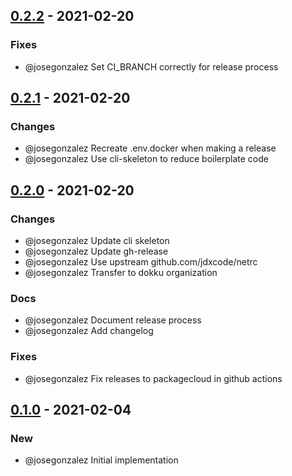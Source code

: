 ## [0.2.2](https://github.com/dokku/go-netrc/compare/v0.2.1...v0.2.2) - 2021-02-20

### Fixes

- @josegonzalez Set CI_BRANCH correctly for release process

## [0.2.1](https://github.com/dokku/go-netrc/compare/v0.2.0...v0.2.1) - 2021-02-20

### Changes

- @josegonzalez Recreate .env.docker when making a release
- @josegonzalez Use cli-skeleton to reduce boilerplate code

## [0.2.0](https://github.com/dokku/go-netrc/compare/v0.1.0...v0.2.0) - 2021-02-20

### Changes

- @josegonzalez Update cli skeleton
- @josegonzalez Update gh-release
- @josegonzalez Use upstream github.com/jdxcode/netrc
- @josegonzalez Transfer to dokku organization

### Docs

- @josegonzalez Document release process
- @josegonzalez Add changelog

### Fixes

- @josegonzalez Fix releases to packagecloud in github actions

## [0.1.0](https://github.com/dokku/go-netrc/compare/d7ab1b3801669bc8bb5a603946305ffa38d15bc1...v0.1.0) - 2021-02-04

### New

- @josegonzalez Initial implementation
